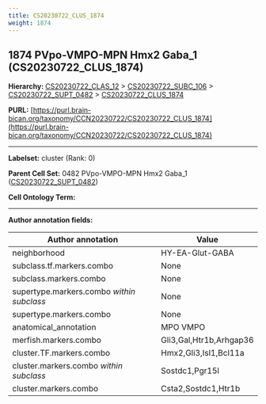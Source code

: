 ```yaml
---
title: CS20230722_CLUS_1874
weight: 1874
---
```

## 1874 PVpo-VMPO-MPN Hmx2 Gaba_1 (CS20230722_CLUS_1874)
<b>Hierarchy: </b>
[CS20230722_CLAS_12](../CS20230722_CLAS_12) >
[CS20230722_SUBC_106](../CS20230722_SUBC_106) >
[CS20230722_SUPT_0482](../CS20230722_SUPT_0482) >
[CS20230722_CLUS_1874](../CS20230722_CLUS_1874)

**PURL:** [https://purl.brain-bican.org/taxonomy/CCN20230722/CS20230722_CLUS_1874](https://purl.brain-bican.org/taxonomy/CCN20230722/CS20230722_CLUS_1874)

---


**Labelset:** cluster (Rank: 0)

**Parent Cell Set:** 0482 PVpo-VMPO-MPN Hmx2 Gaba_1 ([CS20230722_SUPT_0482](../CS20230722_SUPT_0482))



**Cell Ontology Term:** 

[MARKER GENES.]: #


---

[TRANSFERRED ANNOTATIONS.]: #


[AUTHOR ANNOTATION FIELDS.]: #


**Author annotation fields:**

| Author annotation | Value |
|-------------------|-------|
|neighborhood|HY-EA-Glut-GABA|
|subclass.tf.markers.combo|None|
|subclass.markers.combo|None|
|supertype.markers.combo _within subclass_|None|
|supertype.markers.combo|None|
|anatomical_annotation|MPO VMPO|
|merfish.markers.combo|Gli3,Gal,Htr1b,Arhgap36|
|cluster.TF.markers.combo|Hmx2,Gli3,Isl1,Bcl11a|
|cluster.markers.combo _within subclass_|Sostdc1,Pgr15l|
|cluster.markers.combo|Csta2,Sostdc1,Htr1b|

